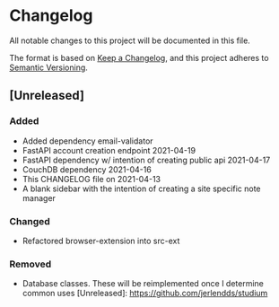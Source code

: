 # Changelog

All notable changes to this project will be documented in this file.

The format is based on [Keep a Changelog](https://keepachangelog.com/en/1.0.0/),
and this project adheres to [Semantic Versioning](https://semver.org/spec/v2.0.0.html).

## [Unreleased]

### Added
- Added dependency email-validator
- FastAPI account creation endpoint 2021-04-19
- FastAPI dependency w/ intention of creating public api 2021-04-17
- CouchDB dependency 2021-04-16
- This CHANGELOG file on 2021-04-13
- A blank sidebar with the intention of creating a site specific note manager


### Changed
- Refactored browser-extension into src-ext


### Removed
- Database classes. These will be reimplemented once I determine common uses
[Unreleased]: https://github.com/jerlendds/studium

